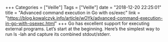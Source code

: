 +++
Categories = ["Veille"]
Tags = ["Veille"]
date = "2018-12-20 22:25:01"
title = "Advanced command execution in Go with os/exec"
link = "https://blog.kowalczyk.info/article/wOYk/advanced-command-execution-in-go-with-osexec.html"
+++
Go has excellent support for executing external programs. Let’s start at the beginning.  Here’s the simplest way to run ls -lah and capture its combined stdout/stderr.